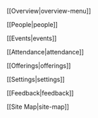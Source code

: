 [[Overview|overview-menu]]

[[People|people]]

[[Events|events]]

[[Attendance|attendance]]

[[Offerings|offerings]]

[[Settings|settings]]

<!-- [[Login|account-login]] -->

[[Feedback|feedback]]

[[Site Map|site-map]]

